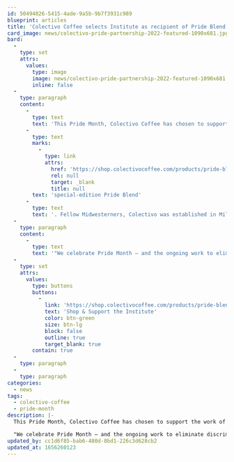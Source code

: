 ```yaml
---
id: 50494026-5415-4ade-9a5b-9b7f3931c989
blueprint: articles
title: 'Colectivo Coffee selects Institute as recipient of Pride Blend fundraiser'
card_image: news/colectivo-pride-partnership-2022-featured-1090x681.jpg
bard:
  -
    type: set
    attrs:
      values:
        type: image
        image: news/colectivo-pride-partnership-2022-featured-1090x681.jpg
        inline: false
  -
    type: paragraph
    content:
      -
        type: text
        text: 'This Pride Month, Colectivo Coffee has chosen to support the work of the Institute by pledging to us $1 from the sale of every one-pound bag of their '
      -
        type: text
        marks:
          -
            type: link
            attrs:
              href: 'https://shop.colectivocoffee.com/products/pride-blend'
              rel: null
              target: _blank
              title: null
        text: 'special-edition Pride Blend'
      -
        type: text
        text: '. Fellow Midwesterners, Colectivo was established in Milwaukee, Wisconsin in 1993.'
  -
    type: paragraph
    content:
      -
        type: text
        text: '"We celebrate Pride Month – and the ongoing work to eliminate discrimination based on sexual orientation and gender identity / expression – with this special edition coffee," Colectivo shared online. "This sweet and balanced combination of coffees from Mexico and Costa Rica offers notes of dried cranberry, caramel apple, and cinnamon and shines a light on the progress being made in these and other Latin American origins toward marriage equality." '
  -
    type: set
    attrs:
      values:
        type: buttons
        buttons:
          -
            link: 'https://shop.colectivocoffee.com/products/pride-blend'
            text: 'Shop & Support the Institute'
            color: btn-green
            size: btn-lg
            block: false
            outline: true
            target_blank: true
        contain: true
  -
    type: paragraph
  -
    type: paragraph
categories:
  - news
tags:
  - colectivo-coffee
  - pride-month
description: |-
  This Pride Month, Colectivo Coffee has chosen to support the work of the Institute by pledging to us $1 from the sale of every one-pound bag of their special-edition Pride Blend. Fellow Midwesterners, Colectivo was established in Milwaukee, Wisconsin in 1993.

  "We celebrate Pride Month – and the ongoing work to eliminate discrimination based on sexual orientation and gender identity / expression – with this special edition coffee," Colectivo shared online. "This sweet and balanced combination of coffees from Mexico and Costa Rica offers notes of dried cranberry, caramel apple, and cinnamon and shines a light on the progress being made in these and other Latin American origins toward marriage equality."
updated_by: cc1d6f85-bab6-480d-8bd1-226c3d628cb2
updated_at: 1656260123
---
```

